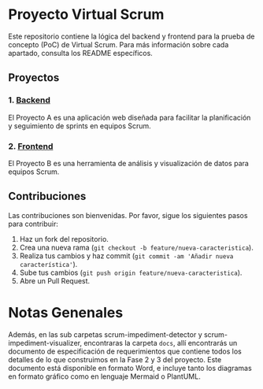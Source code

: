 # Proyecto Virtual Scrum

Este repositorio contiene la lógica del backend y frontend para la prueba de concepto (PoC) de Virtual Scrum. Para más información sobre cada apartado, consulta los README específicos.

## Proyectos

### 1. [Backend](scrum-impediment-detector/README.md)

El Proyecto A es una aplicación web diseñada para facilitar la planificación y seguimiento de sprints en equipos Scrum.

### 2. [Frontend](scrum-impediment-visualizer/README.md)

El Proyecto B es una herramienta de análisis y visualización de datos para equipos Scrum.

## Contribuciones

Las contribuciones son bienvenidas. Por favor, sigue los siguientes pasos para contribuir:

1. Haz un fork del repositorio.
2. Crea una nueva rama (`git checkout -b feature/nueva-caracteristica`).
3. Realiza tus cambios y haz commit (`git commit -am 'Añadir nueva característica'`).
4. Sube tus cambios (`git push origin feature/nueva-caracteristica`).
5. Abre un Pull Request.

# Notas Genenales

Además, en las sub carpetas scrum-impediment-detector y scrum-impediment-visualizer, encontraras la carpeta `docs`, allí encontrarás un documento de especificación de requerimientos que contiene todos los detalles de lo que construimos en la Fase 2 y 3 del proyecto. Este documento está disponible en formato Word, e incluye tanto los diagramas en formato gráfico como en lenguaje Mermaid o PlantUML.
